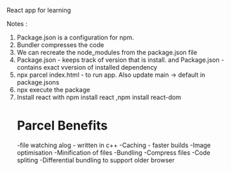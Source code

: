 React app for learning

Notes :

1. Package.json is a configuration for npm.
2. Bundler compresses the code
3. We can recreate the node_modules from the package.json file
4. Package.json - keeps track of version that is install. and Package.json - contains exact vversion of installed dependency
5. npx parcel index.html - to run app. Also update main -> default in package.jsons
6. npx execute the package
7. Install react with npm install react ,npm install react-dom
   # Parcel Benefits
   -file watching alog - written in c++
   -Caching - faster builds
   -Image optimisation
   -Minification of files
   -Bundling
   -Compress files
   -Code spliting
   -Differential bundling to support older browser
